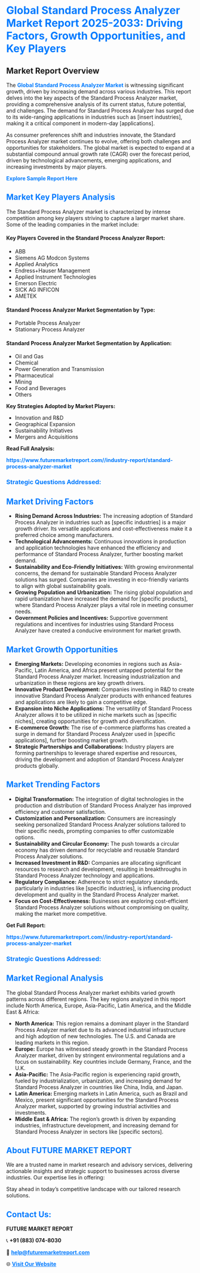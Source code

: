 <h1 style="color: #007BFF;">Global Standard Process Analyzer Market Report 2025-2033: Driving Factors, Growth Opportunities, and Key Players</h1>

<section id="overview">
<h2>Market Report Overview</h2>
<p>The <a href="https://www.futuremarketreport.com//industry-report/standard-process-analyzer-market" style="color: #007BFF; text-decoration: none;"><strong>Global Standard Process Analyzer Market</strong></a> is witnessing significant growth, driven by increasing demand across various industries. This report delves into the key aspects of the Standard Process Analyzer market, providing a comprehensive analysis of its current status, future potential, and challenges. The demand for Standard Process Analyzer has surged due to its wide-ranging applications in industries such as [insert industries], making it a critical component in modern-day [applications].</p>
<p>As consumer preferences shift and industries innovate, the Standard Process Analyzer market continues to evolve, offering both challenges and opportunities for stakeholders. The global market is expected to expand at a substantial compound annual growth rate (CAGR) over the forecast period, driven by technological advancements, emerging applications, and increasing investments by major players.</p>
</section>

<section id="overview">
<p><a href="https://www.futuremarketreport.com//request-sample/reportId=89909" style="color: #007BFF; text-decoration: none;"><strong>Explore Sample Report Here</strong></a></p>
</section>

<section id="key-players">
<h2 style="color: #007BFF;">Market Key Players Analysis</h2>
<p>The Standard Process Analyzer market is characterized by intense competition among key players striving to capture a larger market share. Some of the leading companies in the market include:</p>
<h4>Key Players Covered in the Standard Process Analyzer Report:</h4>
<ul><li>ABB</li><li>Siemens AG Modcon Systems</li><li>Applied Analytics</li><li>Endress+Hauser Management</li><li>Applied Instrument Technologies</li><li>Emerson Electric</li><li>SICK AG INFICON</li><li>AMETEK</li></ul>
<h4>Standard Process Analyzer Market Segmentation by Type:</h4>
<ul><li>Portable Process Analyzer</li><li>Stationary Process Analyzer</li></ul>

<h4>Standard Process Analyzer Market Segmentation by Application:</h4>
<ul><li>Oil and Gas</li><li>Chemical</li><li>Power Generation and Transmission</li><li>Pharmaceutical</li><li>Mining</li><li>Food and Beverages</li><li>Others</li></ul>
<p><strong>Key Strategies Adopted by Market Players:</strong></p>
<ul>
<li>Innovation and R&D</li>
<li>Geographical Expansion</li>
<li>Sustainability Initiatives</li>
<li>Mergers and Acquisitions</li>
</ul>
</section>

<section>
<p><strong>Read Full Analysis: </strong></p><a href="https://www.futuremarketreport.com//industry-report/standard-process-analyzer-market" style="color: #007BFF; text-decoration: none;"><strong>https://www.futuremarketreport.com//industry-report/standard-process-analyzer-market</strong></a>
<h3 style="color: #007BFF;">Strategic Questions Addressed:</h3>
</section>

<section id="driving-factors">
<h2 style="color: #007BFF;">Market Driving Factors</h2>
<ul>
<li><strong>Rising Demand Across Industries:</strong> The increasing adoption of Standard Process Analyzer in industries such as [specific industries] is a major growth driver. Its versatile applications and cost-effectiveness make it a preferred choice among manufacturers.</li>
<li><strong>Technological Advancements:</strong> Continuous innovations in production and application technologies have enhanced the efficiency and performance of Standard Process Analyzer, further boosting market demand.</li>
<li><strong>Sustainability and Eco-Friendly Initiatives:</strong> With growing environmental concerns, the demand for sustainable Standard Process Analyzer solutions has surged. Companies are investing in eco-friendly variants to align with global sustainability goals.</li>
<li><strong>Growing Population and Urbanization:</strong> The rising global population and rapid urbanization have increased the demand for [specific products], where Standard Process Analyzer plays a vital role in meeting consumer needs.</li>
<li><strong>Government Policies and Incentives:</strong> Supportive government regulations and incentives for industries using Standard Process Analyzer have created a conducive environment for market growth.</li>
</ul>
</section>

<section id="growth-opportunities">
<h2 style="color: #007BFF;">Market Growth Opportunities</h2>
<ul>
<li><strong>Emerging Markets:</strong> Developing economies in regions such as Asia-Pacific, Latin America, and Africa present untapped potential for the Standard Process Analyzer market. Increasing industrialization and urbanization in these regions are key growth drivers.</li>
<li><strong>Innovative Product Development:</strong> Companies investing in R&D to create innovative Standard Process Analyzer products with enhanced features and applications are likely to gain a competitive edge.</li>
<li><strong>Expansion into Niche Applications:</strong> The versatility of Standard Process Analyzer allows it to be utilized in niche markets such as [specific niches], creating opportunities for growth and diversification.</li>
<li><strong>E-commerce Growth:</strong> The rise of e-commerce platforms has created a surge in demand for Standard Process Analyzer used in [specific applications], further boosting market growth.</li>
<li><strong>Strategic Partnerships and Collaborations:</strong> Industry players are forming partnerships to leverage shared expertise and resources, driving the development and adoption of Standard Process Analyzer products globally.</li>
</ul>
</section>

<section id="trending-factors">
<h2 style="color: #007BFF;">Market Trending Factors</h2>
<ul>
<li><strong>Digital Transformation:</strong> The integration of digital technologies in the production and distribution of Standard Process Analyzer has improved efficiency and customer satisfaction.</li>
<li><strong>Customization and Personalization:</strong> Consumers are increasingly seeking personalized Standard Process Analyzer solutions tailored to their specific needs, prompting companies to offer customizable options.</li>
<li><strong>Sustainability and Circular Economy:</strong> The push towards a circular economy has driven demand for recyclable and reusable Standard Process Analyzer solutions.</li>
<li><strong>Increased Investment in R&D:</strong> Companies are allocating significant resources to research and development, resulting in breakthroughs in Standard Process Analyzer technology and applications.</li>
<li><strong>Regulatory Compliance:</strong> Adherence to strict regulatory standards, particularly in industries like [specific industries], is influencing product development and quality in the Standard Process Analyzer market.</li>
<li><strong>Focus on Cost-Effectiveness:</strong> Businesses are exploring cost-efficient Standard Process Analyzer solutions without compromising on quality, making the market more competitive.</li>
</ul>
</section>

<section>
<p><strong>Get Full Report: </strong></p><a href="https://www.futuremarketreport.com//industry-report/standard-process-analyzer-market" style="color: #007BFF; text-decoration: none;"><strong>https://www.futuremarketreport.com//industry-report/standard-process-analyzer-market</strong></a>
<h3 style="color: #007BFF;">Strategic Questions Addressed:</h3>
</section>


<section id="regional-analysis">
<h2 style="color: #007BFF;">Market Regional Analysis</h2>
<p>The global Standard Process Analyzer market exhibits varied growth patterns across different regions. The key regions analyzed in this report include North America, Europe, Asia-Pacific, Latin America, and the Middle East & Africa:</p>
<ul>
<li><strong>North America:</strong> This region remains a dominant player in the Standard Process Analyzer market due to its advanced industrial infrastructure and high adoption of new technologies. The U.S. and Canada are leading markets in this region.</li>
<li><strong>Europe:</strong> Europe has witnessed steady growth in the Standard Process Analyzer market, driven by stringent environmental regulations and a focus on sustainability. Key countries include Germany, France, and the U.K.</li>
<li><strong>Asia-Pacific:</strong> The Asia-Pacific region is experiencing rapid growth, fueled by industrialization, urbanization, and increasing demand for Standard Process Analyzer in countries like China, India, and Japan.</li>
<li><strong>Latin America:</strong> Emerging markets in Latin America, such as Brazil and Mexico, present significant opportunities for the Standard Process Analyzer market, supported by growing industrial activities and investments.</li>
<li><strong>Middle East & Africa:</strong> The region’s growth is driven by expanding industries, infrastructure development, and increasing demand for Standard Process Analyzer in sectors like [specific sectors].</li>
</ul>
</section>

<footer>
<h2 style="color: #007BFF;">About FUTURE MARKET REPORT</h2>
<p>We are a trusted name in market research and advisory services, delivering actionable insights and strategic support to businesses across diverse industries. Our expertise lies in offering:</p>

<p>Stay ahead in today’s competitive landscape with our tailored research solutions.</p>

<h2 style="color: #007BFF;">Contact Us:</h2>
<p><strong>FUTURE MARKET REPORT</strong></p>
<p>📞 <strong>+91 (883) 074-8030</strong></p>
<p>📧 <strong><a href="mailto:help@futuremarketreport.com" style="color: #007BFF;">help@futuremarketreport.com</a></strong></p>
<p>🌐 <strong><a href="https://www.futuremarketreport.com/" style="color: #007BFF;">Visit Our Website</a></strong></p>
</footer>